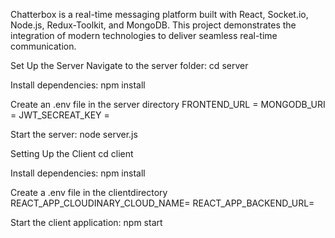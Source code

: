 Chatterbox is a real-time messaging platform built with React, Socket.io, Node.js, Redux-Toolkit, and MongoDB. This project demonstrates the integration of modern technologies to deliver seamless real-time communication. 

 Set Up the Server
Navigate to the server folder:
cd server

Install dependencies:
npm install

Create an .env file in the server directory 
FRONTEND_URL = <Frontend URL>
MONGODB_URI  = <Mongodb URI>
JWT_SECREAT_KEY = <JWT Secreat Key>

Start the server:
node server.js



Setting Up the Client
cd client

Install dependencies:
npm install

Create a .env file in the clientdirectory
REACT_APP_CLOUDINARY_CLOUD_NAME=<Your Cloudinary Cloud Name>
REACT_APP_BACKEND_URL=<Backend URL>

Start the client application:
npm start








